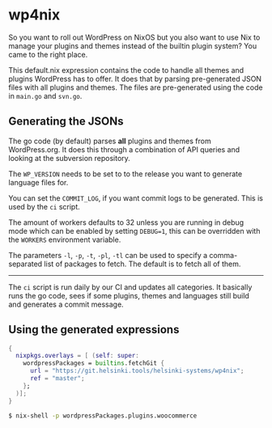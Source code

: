 # wp4nix

So you want to roll out WordPress on NixOS but you also want to use Nix to manage your plugins and themes instead of the builtin plugin system?
You came to the right place.

This default.nix expression contains the code to handle all themes and plugins WordPress has to offer.
It does that by parsing pre-generated JSON files with all plugins and themes.
The files are pre-generated using the code in `main.go` and `svn.go`.

## Generating the JSONs

The go code (by default) parses **all** plugins and themes from WordPress.org.
It does this through a combination of API queries and looking at the subversion repository.

The `WP_VERSION` needs to be set to to the release you want to generate language files for.

You can set the `COMMIT_LOG`, if you want commit logs to be generated.
This is used by the `ci` script.

The amount of workers defaults to 32 unless you are running in debug mode which can be enabled by setting `DEBUG=1`, this can be overridden with the `WORKERS` environment variable.

The parameters `-l`, `-p`, `-t`, `-pl`, `-tl` can be used to specify a comma-separated list of packages to fetch.
The default is to fetch all of them.

---

The `ci` script is run daily by our CI and updates all categories.
It basically runs the go code, sees if some plugins, themes and languages still build and generates a commit message.

## Using the generated expressions

```nix
{
  nixpkgs.overlays = [ (self: super:
    wordpressPackages = builtins.fetchGit {
      url = "https://git.helsinki.tools/helsinki-systems/wp4nix";
      ref = "master";
    };
  )];
}
```

```sh
$ nix-shell -p wordpressPackages.plugins.woocommerce
```
